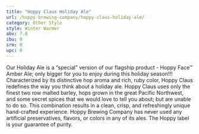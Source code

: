 ```yaml
---
title: "Hoppy Claus Holiday Ale"
url: /hoppy-brewing-company/hoppy-claus-holiday-ale/
category: Other Style
style: Winter Warmer
abv: 7.8
ibu: 0
srm: 0
upc: 0
---
```

Our Holiday Ale is a “special” version of our flagship product - Hoppy Face™ Amber Ale; only bigger for you to enjoy during this holiday season!!! Characterized by its distinctive hop aroma and rich, ruby color, Hoppy Claus redefines the way you think about a holiday ale. Hoppy Claus uses only the finest two row malted barley, hops grown in the great Pacific Northwest, and some secret spices that we would love to tell you about; but are unable to do so. This combination results in a clean, crisp, and refreshingly unique hand-crafted experience. Hoppy Brewing Company has never used any artificial preservatives, flavors, or colors in any of its ales. The Hoppy label is your guarantee of purity.
